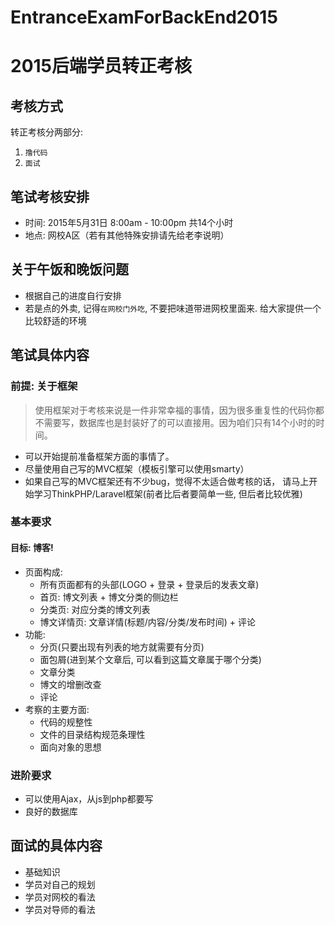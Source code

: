 # EntranceExamForBackEnd2015

# 2015后端学员转正考核

## 考核方式
转正考核分两部分: 
1. `撸代码` 
2. `面试`

## 笔试考核安排
- 时间: 2015年5月31日 8:00am - 10:00pm 共14个小时
- 地点: 网校A区（若有其他特殊安排请先给老李说明）

## 关于午饭和晚饭问题
- 根据自己的进度自行安排
- 若是点的外卖, 记得`在网校门外吃`, 不要把味道带进网校里面来. 给大家提供一个比较舒适的环境

## 笔试具体内容

### 前提: 关于框架

> 使用框架对于考核来说是一件非常幸福的事情，因为很多重复性的代码你都不需要写，数据库也是封装好了的可以直接用。因为咱们只有14个小时的时间。

- 可以开始提前准备框架方面的事情了。
- 尽量使用自己写的MVC框架（模板引擎可以使用smarty）
- 如果自己写的MVC框架还有不少bug，觉得不太适合做考核的话， 请马上开始学习ThinkPHP/Laravel框架(前者比后者要简单一些, 但后者比较优雅)

### 基本要求

#### 目标: 博客!

- 页面构成:
	- 所有页面都有的头部(LOGO + 登录 + 登录后的发表文章)
	- 首页: 博文列表 + 博文分类的侧边栏
	- 分类页: 对应分类的博文列表
	- 博文详情页: 文章详情(标题/内容/分类/发布时间) + 评论
- 功能:
	- 分页(只要出现有列表的地方就需要有分页)
	- 面包屑(进到某个文章后, 可以看到这篇文章属于哪个分类)
	- 文章分类
	- 博文的增删改查
	- 评论
- 考察的主要方面:
	- 代码的规整性
	- 文件的目录结构规范条理性
	- 面向对象的思想
	
### 进阶要求

- 可以使用Ajax，从js到php都要写
- 良好的数据库

	
## 面试的具体内容

- 基础知识
- 学员对自己的规划
- 学员对网校的看法
- 学员对导师的看法